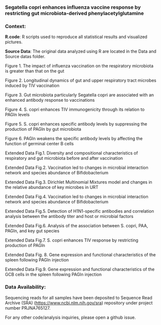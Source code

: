 ### Segatella copri enhances influenza vaccine response by restricting gut microbiota-derived phenylacetylglutamine



### Context: 

**R.code**: R scripts used to reproduce all statistical results and visualized pictures.

**Source Data**: The original data analyzed using R are located in the Data and Source datas folder. 

Figure 1. The impact of influenza vaccination on the respiratory microbiota is greater than that on the gut

Figure 2. Longitudinal dynamics of gut and upper respiratory tract microbes induced by TIV vaccination

Figure 3. Gut microbiota particularly Segatella copri are associated with an enhanced antibody response to vaccinations

Figure 4. S. copri enhances TIV immunogenicity through its relation to PAGln levels

Figure 5. S. copri enhances specific antibody levels by suppressing the production of PAGln by gut microbiota

Figure 6. PAGln weakens the specific antibody levels by affecting the function of germinal center B cells

Extended Data Fig.1. Diversity and compositional characteristics of respiratory and gut microbiota before and after vaccination

Extended Data Fig.2. Vaccination led to changes in microbial interaction network and species abundance of Bifidobacterium

Extended Data Fig.3. Dirichlet Multinomial Mixtures model and changes in the relative abundance of key microbes in URT

Extended Data Fig.4. Vaccination led to changes in microbial interaction network and species abundance of Bifidobacterium

Extended Data Fig.5. Detection of H1N1-specific antibodies and correlation analysis between the antibody titer and host or microbial factors

Extended Data Fig.6. Analysis of the association between S. copri, PAA, PAGln, and key gut species

Extended Data Fig.7. S. copri enhances TIV response by restricting production of PAGln

Extended Data Fig. 8. Gene expression and functional characteristics of the spleen following PAGln injection

Extended Data Fig.9. Gene expression and functional characteristics of the GCB cells in the spleen following PAGln injection
 

### Data Availability:

Sequencing reads for all samples have been deposited to Sequence Read Archive (SRA) (https://www.ncbi.nlm.nih.gov/sra) repository under project number PRJNA765127. 

For any other code/analysis inquiries, please open a github issue.
